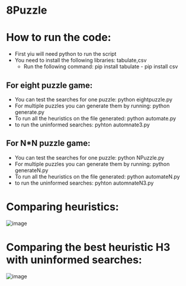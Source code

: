 # 8Puzzle

# How to run the code:
- First yiu will need python to run the script
- You need to install the following libraries: tabulate,csv
    - Run the following command: 
        pip install tabulate - pip install csv

## For eight puzzle game:
- You can test the searches for one puzzle: python eightpuzzle.py
- For multiple puzzles you can generate them by running: python generate.py
- To run all the heuristics on the file generated: python automate.py
- to run the uninformed searches: pyhton automnate3.py

## For N*N puzzle game:
- You can test the searches for one puzzle: python NPuzzle.py
- For multiple puzzles you can generate them by running: python generateN.py
- To run all the heuristics on the file generated: python automateN.py
- to run the uninformed searches: pyhton automnateN3.py

# Comparing heuristics:
![image](https://github.com/elmehdiziate/8Puzzle/assets/109172506/0a6edddd-b022-491d-b26b-095e872e456f)
# Comparing the best heuristic H3 with uninformed searches:
![image](https://github.com/elmehdiziate/8Puzzle/assets/109172506/fea1c2e0-7009-4413-bbef-05d21cc137d6)


